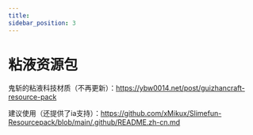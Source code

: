 ```yaml
---
title: 
sidebar_position: 3
---
```


# 粘液资源包

鬼斩的粘液科技材质（不再更新）：https://ybw0014.net/post/guizhancraft-resource-pack

建议使用（还提供了ia支持）：https://github.com/xMikux/Slimefun-Resourcepack/blob/main/.github/README.zh-cn.md
